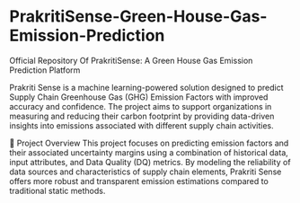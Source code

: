 # PrakritiSense-Green-House-Gas-Emission-Prediction
Official Repository Of PrakritiSense: A Green House Gas Emission Prediction Platform



Prakriti Sense is a machine learning-powered solution designed to predict Supply Chain Greenhouse Gas (GHG) Emission Factors with improved accuracy and confidence. The project aims to support organizations in measuring and reducing their carbon footprint by providing data-driven insights into emissions associated with different supply chain activities.



📌 Project Overview
This project focuses on predicting emission factors and their associated uncertainty margins using a combination of historical data, input attributes, and Data Quality (DQ) metrics. By modeling the reliability of data sources and characteristics of supply chain elements, Prakriti Sense offers more robust and transparent emission estimations compared to traditional static methods.
